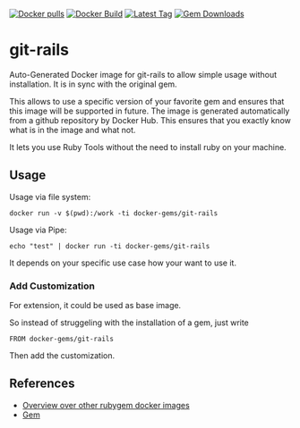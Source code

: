 [![Docker pulls](https://img.shields.io/docker/pulls/rubygem/git-rails.svg)](https://hub.docker.com/r/rubygem/git-rails/)
[![Docker Build](https://img.shields.io/docker/automated/rubygem/git-rails.svg)](https://hub.docker.com/r/rubygem/git-rails/)
[![Latest Tag](https://img.shields.io/github/tag/docker-rubygem/git-rails.svg)](https://hub.docker.com/r/rubygem/git-rails/)
[![Gem Downloads](https://img.shields.io/gem/dt/git-rails.svg)](https://rubygems.org/gems/git-rails/)
# git-rails

Auto-Generated Docker image for git-rails to allow simple usage without installation.
It is in sync with the original gem.

This allows to use a specific version of your favorite gem and ensures that this image will be supported in future.
The image is generated automatically from a github repository by Docker Hub.
This ensures that you exactly know what is in the image and what not.

It lets you use Ruby Tools without the need to install ruby on your machine.

## Usage

Usage via file system:

`docker run -v $(pwd):/work -ti docker-gems/git-rails`

Usage via Pipe:

`echo "test" | docker run -ti docker-gems/git-rails`

It depends on your specific use case how your want to use it.

### Add Customization

For extension, it could be used as base image.

So instead of struggeling with the installation of a gem, just write

`FROM docker-gems/git-rails`

Then add the customization.

## References

 - [Overview over other rubygem docker images](https://github.com/thinkbot/docker-rubygem)
 - [Gem](https://rubygems.org/gems/git-rails/)
